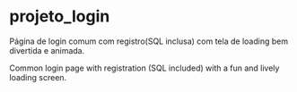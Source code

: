# projeto_login

Página de login comum com registro(SQL inclusa) com tela de loading bem divertida e animada.

Common login page with registration (SQL included) with a fun and lively loading screen.
